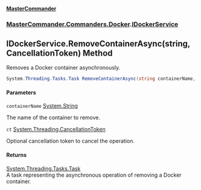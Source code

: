 #### [MasterCommander](MasterCommander.md 'MasterCommander')
### [MasterCommander.Commanders.Docker](MasterCommander.Commanders.Docker.md 'MasterCommander.Commanders.Docker').[IDockerService](IDockerService.md 'MasterCommander.Commanders.Docker.IDockerService')

## IDockerService.RemoveContainerAsync(string, CancellationToken) Method

Removes a Docker container asynchronously.

```csharp
System.Threading.Tasks.Task RemoveContainerAsync(string containerName, System.Threading.CancellationToken ct=default(System.Threading.CancellationToken));
```
#### Parameters

<a name='MasterCommander.Commanders.Docker.IDockerService.RemoveContainerAsync(string,System.Threading.CancellationToken).containerName'></a>

`containerName` [System.String](https://docs.microsoft.com/en-us/dotnet/api/System.String 'System.String')

The name of the container to remove.

<a name='MasterCommander.Commanders.Docker.IDockerService.RemoveContainerAsync(string,System.Threading.CancellationToken).ct'></a>

`ct` [System.Threading.CancellationToken](https://docs.microsoft.com/en-us/dotnet/api/System.Threading.CancellationToken 'System.Threading.CancellationToken')

Optional cancellation token to cancel the operation.

#### Returns
[System.Threading.Tasks.Task](https://docs.microsoft.com/en-us/dotnet/api/System.Threading.Tasks.Task 'System.Threading.Tasks.Task')  
A task representing the asynchronous operation of removing a Docker container.